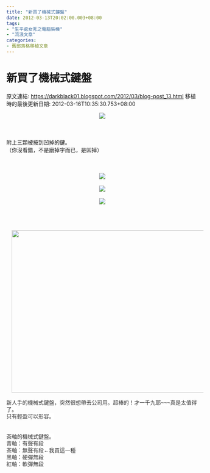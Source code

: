 ```yaml
---
title: "新買了機械式鍵盤"
date: 2012-03-13T20:02:00.003+08:00
tags: 
- "生平處女秀之電腦裝機"
- "流浪文章"
categories:
- 舊部落格移植文章
---
```


# 新買了機械式鍵盤

原文連結: https://darkblack01.blogspot.com/2012/03/blog-post_13.html
移植時的最後更新日期: 2012-03-16T10:35:30.753+08:00

<div class="separator" style="clear: both; text-align: center;"><a href="http://2.bp.blogspot.com/-TjsTTUtm-0M/T183MVrC_kI/AAAAAAAACQU/e6CE93_Ks2Q/s1600/%E9%8D%B5%E7%9B%A4%E5%A4%A7%E7%88%86%E7%82%B8.jpg" imageanchor="1" style="margin-left: 1em; margin-right: 1em;"><img border="0" src="http://2.bp.blogspot.com/-TjsTTUtm-0M/T183MVrC_kI/AAAAAAAACQU/e6CE93_Ks2Q/s1600/%E9%8D%B5%E7%9B%A4%E5%A4%A7%E7%88%86%E7%82%B8.jpg" /></a></div><div class="separator" style="clear: both; text-align: center;"></div><a name='more'></a><br /><br /><div class="separator" style="clear: both; text-align: center;"><br /></div><div class="separator" style="clear: both; text-align: left;">附上三顆被按到凹掉的鍵。</div><div class="separator" style="clear: both; text-align: left;">（你沒看錯，不是磨掉字而已，是凹掉）</div><div class="separator" style="clear: both; text-align: center;"><br /></div><div class="separator" style="clear: both; text-align: center;"><br /></div><div class="separator" style="clear: both; text-align: center;"><br /></div><div class="separator" style="clear: both; text-align: center;"><a href="http://1.bp.blogspot.com/-PvUKajdum-E/T2IkLgPkYjI/AAAAAAAACSw/axeBPOrrKkw/s1600/P3151970.JPG" imageanchor="1" style="margin-left: 1em; margin-right: 1em;"><img border="0" src="http://1.bp.blogspot.com/-PvUKajdum-E/T2IkLgPkYjI/AAAAAAAACSw/axeBPOrrKkw/s1600/P3151970.JPG" /></a></div><br /><div class="separator" style="clear: both; text-align: center;"><a href="http://3.bp.blogspot.com/-pfbTwkpi2pc/T2IkMvyB0tI/AAAAAAAACS4/-DDH_20z7yw/s1600/P3151971.JPG" imageanchor="1" style="margin-left: 1em; margin-right: 1em;"><img border="0" src="http://3.bp.blogspot.com/-pfbTwkpi2pc/T2IkMvyB0tI/AAAAAAAACS4/-DDH_20z7yw/s1600/P3151971.JPG" /></a></div><br /><div class="separator" style="clear: both; text-align: center;"><a href="http://4.bp.blogspot.com/-6w3OkN5cpcc/T2IkOGyldvI/AAAAAAAACTA/M4F2vvPviH4/s1600/P3151972.JPG" imageanchor="1" style="margin-left: 1em; margin-right: 1em;"><img border="0" src="http://4.bp.blogspot.com/-6w3OkN5cpcc/T2IkOGyldvI/AAAAAAAACTA/M4F2vvPviH4/s1600/P3151972.JPG" /></a></div><div class="separator" style="clear: both; text-align: center;"><br /></div><div class="separator" style="clear: both; text-align: center;"><br /></div><div class="separator" style="clear: both; text-align: center;"><br /></div><br /><div class="separator" style="clear: both; text-align: center;"><a href="http://2.bp.blogspot.com/-dUivJ2H9xXo/T183Pz2QrQI/AAAAAAAACQc/Zdfang_JKsA/s1600/%E6%A9%9F%E6%A2%B0%E5%BC%8F%E9%8D%B5%E7%9B%A4.jpg" imageanchor="1" style="margin-left: 1em; margin-right: 1em;"><img border="0" height="426" src="http://2.bp.blogspot.com/-dUivJ2H9xXo/T183Pz2QrQI/AAAAAAAACQc/Zdfang_JKsA/s640/%E6%A9%9F%E6%A2%B0%E5%BC%8F%E9%8D%B5%E7%9B%A4.jpg" width="640" /></a></div><div style="text-align: left;"><br /></div><span style="background-color: white; color: #333333; font-family: 'lucida grande', tahoma, verdana, arial, sans-serif; font-size: 14px; line-height: 18px; text-align: left;">新人手的機械式鍵盤，突然很想帶去公司用。超棒的！才一千九耶~</span><wbr style="background-color: white; color: #333333; font-family: 'lucida grande', tahoma, verdana, arial, sans-serif; font-size: 14px; line-height: 18px; text-align: left;"></wbr><span class="word_break" style="background-color: white; color: #333333; display: inline-block; font-family: 'lucida grande', tahoma, verdana, arial, sans-serif; font-size: 14px; line-height: 18px; text-align: left;"></span><span style="background-color: white; color: #333333; font-family: 'lucida grande', tahoma, verdana, arial, sans-serif; font-size: 14px; line-height: 18px; text-align: left;">~~真是太值得了。</span><br /><span style="background-color: white; color: #333333; font-family: 'lucida grande', tahoma, verdana, arial, sans-serif; font-size: 14px; line-height: 18px; text-align: left;">只有輕盈可以形容。</span><br /><span style="background-color: white; color: #333333; font-family: 'lucida grande', tahoma, verdana, arial, sans-serif; font-size: 14px; line-height: 18px; text-align: left;"><br /></span><br /><span style="background-color: white; color: #333333; font-family: 'lucida grande', tahoma, verdana, arial, sans-serif; font-size: 14px; line-height: 18px; text-align: left;">茶軸的機械式鍵盤。</span><br /><span style="background-color: white; color: #333333; font-family: 'lucida grande', tahoma, verdana, arial, sans-serif; font-size: 14px; line-height: 18px; text-align: left;">青軸：有聲有段</span><br /><span style="background-color: white; color: #333333; font-family: 'lucida grande', tahoma, verdana, arial, sans-serif; font-size: 14px; line-height: 18px; text-align: left;">茶軸：無聲有段←我買這一種</span><br /><span style="background-color: white; color: #333333; font-family: 'lucida grande', tahoma, verdana, arial, sans-serif; font-size: 14px; line-height: 18px; text-align: left;">黑軸：硬彈無段</span><br /><span style="background-color: white; color: #333333; font-family: 'lucida grande', tahoma, verdana, arial, sans-serif; font-size: 14px; line-height: 18px; text-align: left;">紅軸：軟彈無段</span>
